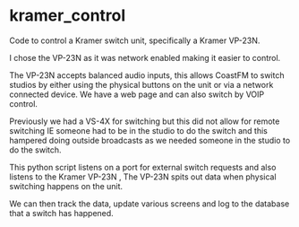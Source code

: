 # kramer_control
Code to control a Kramer switch unit, specifically a Kramer VP-23N.

I chose the VP-23N as it was network enabled making it easier to control.

The VP-23N accepts balanced audio inputs, this allows CoastFM to switch studios by either using the physical buttons on the unit or via a network connected device.
We have a web page and can also switch by VOIP control.

Previously we had a VS-4X for switching but this did not allow for remote switching IE someone had to be in the studio to do the switch and this hampered doing outside broadcasts as we needed someone in the studio to do the switch.

This python script listens on a port for external switch requests and also listens to the Kramer VP-23N , The VP-23N spits out data when physical switching happens on the unit.

We can then track the data, update various screens and log to the database that a switch has happened.
